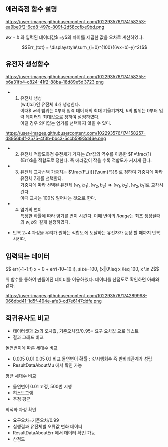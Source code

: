 ## 에러측정 함수 설명
https://user-images.githubusercontent.com/102293576/174158253-ea9be0f2-6cd8-497c-809f-2d58ccfbe9bd.png

$wx+b$ 와 입력된 데이터값$ =y$의 차이를 제곱한 값을 오차로 계산하였다.  

$$Err_{tot} = \displaystyle\sum_{i=0}^{100}{(wx+b)-y)^2}$$    


## 유전자 생성함수
https://user-images.githubusercontent.com/102293576/174158255-b6a31fb4-c824-41f2-88ba-18d89e5d3723.png  
  
- 1. 유전체 생성  
(w:f,b:i)인 유전체 4개 생성한다.  
이때$ $w$의 범위는 $0$부터 입력 데이터의 최대 기울기까지, $b$의 범위는 0부터 입력 데이터의 최대값으로 정하여 설정하였다.  
이럴 경우 의미없는 염기를 선택하지 않을 수 있다.  
 
https://user-images.githubusercontent.com/102293576/174158257-d8956b4f-2575-4f3b-bbc3-5ccb5993d46e.png  
  
- 2. 유전체 적합도측정
유전체가 가지는 $Err$값의 역수를 이용한 $F=\frac{1}{Err}$을 적합도로 정한다.  즉 에러값이 작을 수록 적합도가 커지게 된다.
  
- 3. 유전체 교차선택
가중치는 $\frac{F_{i}}{\sum{F}}$ 로 정하여 가중치에 따라 유전체 2개를 선택한다.  
가중치에 따라 선택된 유전체 $[w_{1},b_{1}], [w_{2},b_{2}] \Rightarrow [w_{1},b_{2}],[w_{2},b_{1}]$로 교차시킨다.  
이때 교차는 $100$% 일어나는 것으로 한다.
  
- 4. 염기의 변이  
특정한 확률에 따라 염기를 변이 시킨다. 이때 변이의 $Range$는 최초 생성될때의 $w,b$와 같게 설정하였다.  


- 반복
2~4 과정을 우리가 원하는 적합도에 도달하는 유전자가 등장 할 때까지 반복시킨다.  

## 입력되는 데이터  
  
$$ err(-1~1:f) x + 0 + err(-10~10:i}, size=100, {x┃0\leq x \leq 100, x \in Z$$  
  
위 함수를 통하여 만들어진 데이터를 이용하였다. 데이터를 산점도로 확인하면 아래와 같다.  
  
https://user-images.githubusercontent.com/102293576/174289998-066dbd41-1d5f-494e-afe3-cd7e6147ddfe.png  
  

## 회귀유사도 비교
- 데이터셋과 2x의 오차값, 기존오차값/0.95= 요구 요차값 으로 테스트
- 결과 그래프 비교

돌연변이에 따른 세대수 비교
- 0.005 0.01 0.05 0.1 비교 돌연변이 확률 : K/시행회수 즉 반비례관계가 성립
- ResultDataAboutMu 에서 확인 가능

평균 세대수 비교
- 돌연변이 0.01 고정, 500번 시행
- 히스토그램
- 추정 평균

최적화 과정 확인
- 요구오차=기존오차/0.99
- 실행결과 유전체별 오류값 변화 데이터
- ResultDataAboutErr 에서 데이터 확인 가능
- 산점도 

